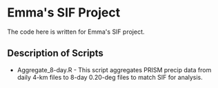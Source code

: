 # Emma's SIF Project

The code here is written for Emma's SIF project.

## Description of Scripts
* Aggregate_8-day.R - This script aggregates PRISM precip data from daily 4-km files to 8-day 0.20-deg files to match SIF for analysis.
